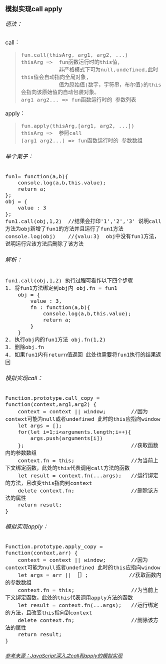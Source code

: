 ## 模拟实现call apply

###### <font size=4>语法：
call：
> ```
> fun.call(thisArg, arg1, arg2, ...)
> thisArg =>  fun函数运行时的this值，
>             非严格模式下可为null,undefined,此时this值会自动指向全局对象,
>             值为原始值(数字，字符串，布尔值)的this会指向该原始值的自动包装对象。
> arg1 arg2... => fun函数运行时的 参数列表
>```
apply：
> ```
> fun.apply(thisArg,[arg1, arg2, ...])
> thisArg =>  参照call
> [arg1 arg2...] => fun函数运行时的 参数数组
>```

###### <font size=4>举个栗子：
```
fun1= function(a,b){
    console.log(a,b,this.value);
    return a;
};
obj = {
    value : 3
};
fun1.call(obj,1,2)  //结果会打印'1','2','3' 说明call方法为obj新增了fun1的方法并且运行了fun1方法
console.log(obj)    //{valu:3}  obj中没有fun1方法，说明运行完该方法后删除了该方法
```

###### <font size=4>解析：
```
fun1.call(obj,1,2) 执行过程可看作以下四个步骤
1. 将fun1方法绑定到obj内 obj.fn = fun1
    obj = {
        value : 3,
        fn : function(a,b){
            console.log(a,b,this.value);
            return a;
        }
    }
2. 执行obj内的fun1方法 obj.fn(1,2)
3. 删除obj.fn
4. 如果fun1内有return值返回 此处也需要将fun1执行的结果返回
```
###### <font size=4>模拟实现call：
```
Function.prototype.call_copy = function(context,arg1,arg2) {
    context = context || window;        //因为context可能为null或者undefined 此时的this应指向window
    let args = [];          
    for(let i=1;i<arguments.length;i++){
        args.push(arguments[i])
    };                                  //获取函数内的参数数组
    context.fn = this;                  //为当前上下文绑定函数，此处的this代表调用call方法的函数
    let result = context.fn(...args);   //运行绑定的方法，且改变this指向到context
    delete context.fn;                  //删除该方法的属性
    return result;                      
}
```
###### <font size=4>模拟实现apply：
```
Function.prototype.apply_copy = function(context,arr) {
    context = context || window;        //因为context可能为null或者undefined 此时的this应指向window
    let args = arr || ［］;             //获取函数内的参数数组
    context.fn = this;                  //为当前上下文绑定函数，此处的this代表调用apply方法的函数
    let result = context.fn(...args);   //运行绑定的方法，且改变this指向到context
    delete context.fn;                  //删除该方法的属性
    return result;                      
}
```
###### <font size=3>[参考来源：JavaScript深入之call和apply的模拟实现](https://github.com/mqyqingfeng/Blog/issues/11)


